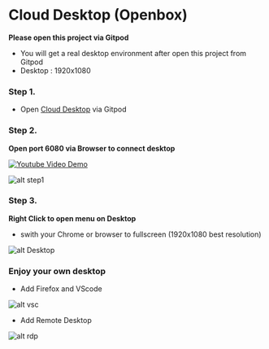 # Cloud Desktop (Openbox)

**Please open this project via Gitpod**

- You will get a real desktop environment after open this project from Gitpod
- Desktop : 1920x1080

### Step 1.

- Open [Cloud Desktop](https://gitpod.io/#https://github.com/stanwu/Cloud-Desktop) via Gitpod

### Step 2.

**Open port 6080 via Browser to connect desktop**

[![Youtube Video Demo](https://img.youtube.com/vi/kvTp3c29UWo/0.jpg)](https://www.youtube.com/watch?v=kvTp3c29UWo)

![alt step1](https://i.imgur.com/pMIjKOH.png)

### Step 3.

**Right Click to open menu on Desktop**

- swith your Chrome or browser to fullscreen (1920x1080 best resolution)

![alt Desktop](https://i.imgur.com/QxPUGV9.png)

### Enjoy your own desktop

- Add Firefox and VScode

![alt vsc](https://i.imgur.com/t2mfGFs.png)

- Add Remote Desktop

![alt rdp](https://i.imgur.com/hZDTxJv.png)


